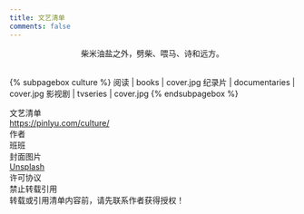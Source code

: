 ```yaml
---
title: 文艺清单
comments: false
---
```


<center>
柴米油盐之外，劈柴、喂马、诗和远方。
</center>
<br/>

{% subpagebox culture %}
阅读 | books | cover.jpg
纪录片 | documentaries | cover.jpg
影视剧 | tvseries |  cover.jpg
{% endsubpagebox %}

<!-- LICENSE SECTION -->
<div class="license">
    <div class="license-title">文艺清单</div>
    <div class="license-link">
        <a href="https://pinlyu.com/culture/">https://pinlyu.com/culture/</a>
    </div>
    <div class="license-meta">
        <div class="license-meta-item">
            <div class="license-meta-title">作者</div>
            <div class="license-meta-text">班班</div>
        </div>
        <div class="license-meta-item">
            <div class="license-meta-title">封面图片</div>
            <div class="license-meta-text">
                <a href="https://unsplash.com" rel="noopener" target="_blank">Unsplash</a>
            </div>
        </div>
        <div class="license-meta-item">
            <div class="license-meta-title">许可协议</div>
            <div class="license-meta-text">禁止转载引用</div>
        </div>
    </div>
    <div class="license-statement">转载或引用清单内容前，请先联系作者获得授权！</div>
</div>
